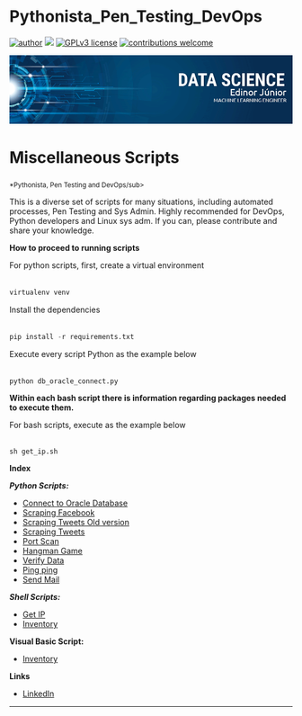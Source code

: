 # Pythonista_Pen_Testing_DevOps
[![author](https://img.shields.io/badge/author-edinojr-red.svg)](https://www.linkedin.com/in/edinorjr) [![](https://img.shields.io/badge/python-3.7+-blue.svg)](https://www.python.org/downloads/release/python-365/) [![GPLv3 license](https://img.shields.io/badge/License-GPLv3-blue.svg)](http://perso.crans.org/besson/LICENSE.html) [![contributions welcome](https://img.shields.io/badge/contributions-welcome-brightgreen.svg?style=flat)](https://github.com/zorrex82/miscellaneous_scripts)

<p align="center">
  <img src="banner_ds.png" >
</p>

# Miscellaneous Scripts
<sub>*Pythonista, Pen Testing and DevOps/sub>

This is a diverse set of scripts for many situations, including automated processes, Pen Testing and Sys Admin. Highly recommended for DevOps, Python developers and Linux sys adm.
If you can, please contribute and share your knowledge.

**How to proceed to running scripts**

For python scripts, first, create a virtual environment

``` python

virtualenv venv

```

Install the dependencies

``` python

pip install -r requirements.txt

```
Execute every script Python as the example below

```python

python db_oracle_connect.py

```
**Within each bash script there is information regarding packages needed to execute them.**

For bash scripts, execute as the example below

``` shell

sh get_ip.sh 

```


**Index**

***Python Scripts:***
* [Connect to Oracle Database](encurtador.com.br/cyDK0)
* [Scraping Facebook](encurtador.com.br/iyA36)
* [Scraping Tweets Old version](encurtador.com.br/wELX5)
* [Scraping Tweets](encurtador.com.br/mDKS2)
* [Port Scan](encurtador.com.br/qtKSZ)
* [Hangman Game](encurtador.com.br/osBUY)
* [Verify Data](encurtador.com.br/gSY47)
* [Ping ping](encurtador.com.br/hmpyP)
* [Send Mail](encurtador.com.br/bBC78)

***Shell Scripts:***
* [Get IP](encurtador.com.br/iIP02)
* [Inventory](encurtador.com.br/bekIQ)

**Visual Basic Script:**
* [Inventory](encurtador.com.br/ehpPT)

**Links**
* [LinkedIn](https://www.linkedin.com/in/edinorjr)
---




